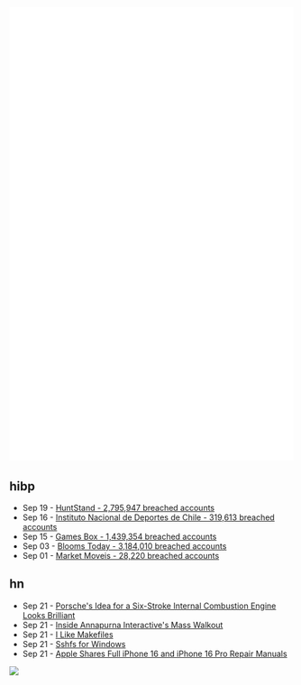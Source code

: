 ![Metrics](https://raw.githubusercontent.com/phixion/phixion/master/metrics.svg)

## hibp

<!--
for https://github.com/phixion/phixion/blob/main/.github/workflows/feeds.yml
-->
<!--START_SECTION:haveibeenpwnd-->
- Sep 19 - [HuntStand - 2,795,947 breached accounts](https://haveibeenpwned.com/PwnedWebsites#HuntStand)
- Sep 16 - [Instituto Nacional de Deportes de Chile - 319,613 breached accounts](https://haveibeenpwned.com/PwnedWebsites#InstitutoNacionalDeDeportesDeChile)
- Sep 15 - [Games Box - 1,439,354 breached accounts](https://haveibeenpwned.com/PwnedWebsites#GamesBox)
- Sep 03 - [Blooms Today - 3,184,010 breached accounts](https://haveibeenpwned.com/PwnedWebsites#BloomsToday)
- Sep 01 - [Market Moveis - 28,220 breached accounts](https://haveibeenpwned.com/PwnedWebsites#MarketMoveis)
<!--END_SECTION:haveibeenpwnd-->

## hn

<!--
for https://github.com/phixion/phixion/blob/main/.github/workflows/feeds.yml
-->
<!--START_SECTION:hn-->
- Sep 21 - [Porsche's Idea for a Six-Stroke Internal Combustion Engine Looks Brilliant](https://www.motor1.com/news/734156/porsche-six-stroke-combustion-engine/)
- Sep 21 - [Inside Annapurna Interactive's Mass Walkout](https://www.ign.com/articles/what-the-heck-has-been-going-on-at-annapurna-interactive-an-investigation)
- Sep 21 - [I Like Makefiles](https://switowski.com/blog/i-like-makefiles/)
- Sep 21 - [Sshfs for Windows](https://github.com/winfsp/sshfs-win)
- Sep 21 - [Apple Shares Full iPhone 16 and iPhone 16 Pro Repair Manuals](https://www.macrumors.com/2024/09/20/iphone-16-repair-manual/)
<!--END_SECTION:hn-->

<!--
for https://yhype.me
-->
![](https://hit.yhype.me/github/profile?user_id=13013670)
